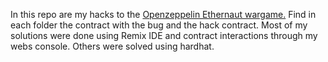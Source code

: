 In this repo are my hacks to the [Openzeppelin Ethernaut wargame.](https://ethernaut.openzeppelin.com/) Find in each folder the contract with the bug and the hack contract. Most of my solutions were done using Remix IDE and contract interactions through my webs console. Others were solved using hardhat. 

